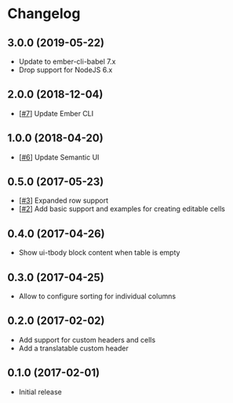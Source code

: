 # Changelog

## 3.0.0 (2019-05-22)

* Update to ember-cli-babel 7.x
* Drop support for NodeJS 6.x

## 2.0.0 (2018-12-04)

* [[#7](https://github.com/quantosobra/ember-semantic-ui-table/pull/7)] Update Ember CLI

## 1.0.0 (2018-04-20)

* [[#6](https://github.com/quantosobra/ember-semantic-ui-table/pull/6)] Update Semantic UI

## 0.5.0 (2017-05-23)

* [[#3](https://github.com/quantosobra/ember-semantic-ui-table/pull/3)] Expanded row support
* [[#2](https://github.com/quantosobra/ember-semantic-ui-table/pull/2)] Add basic support and examples for creating editable cells

## 0.4.0 (2017-04-26)

* Show ui-tbody block content when table is empty

## 0.3.0 (2017-04-25)

* Allow to configure sorting for individual columns

## 0.2.0 (2017-02-02)

* Add support for custom headers and cells
* Add a translatable custom header

## 0.1.0 (2017-02-01)

* Initial release
